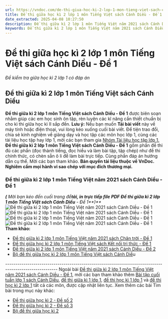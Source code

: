 ```yaml
---
url: https://vndoc.com/de-thi-giua-hoc-ki-2-lop-1-mon-tieng-viet-sach-canh-dieu-de-1-227488
title: Đề thi giữa học kì 2 lớp 1 môn Tiếng Việt sách Cánh Diều - Đề 1 - Đề kiểm tra giữa học kì 2 lớp 1 có đáp án - VnDoc.com
date_extracted: 2025-04-08 10:27:50
description: Đề thi giữa kì 2 lớp 1 môn Tiếng Việt năm 2021 sách Cánh Diều - Đề 1 được soạn nhằm giúp các em HS ôn luyện, chuẩn bị sẵn sàng cho bài thi giữa kì 2 sắp tới.
keywords: Đề thi giữa kì 2 lớp 1 môn Tiếng Việt năm 2021 sách Cánh Diều,Đề kiểm tra giữa kì 2 lớp 1 môn Tiếng Việt năm 2020 - 2021,Đề kiểm tra giữa kì 2 lớp 1 môn Tiếng Việt năm 2021,Đề kiểm tra giữa kì 2 lớp 1 môn Tiếng Việt năm học 2021,Đề thi giữa học kì 2 môn Tiếng Việt lớp 1,Đề thi giữa kì 2 lớp 1 môn Tiếng Việt,Đề thi giữa kì 2 môn Tiếng Việt lớp 1 năm 2021,Đề thi giữa kì 2 lớp 1 theo chương trình mới,Đề kiểm tra giữa học kì 2 lớp 1 theo chương trình mới
---
```


# Đề thi giữa học kì 2 lớp 1 môn Tiếng Việt sách Cánh Diều - Đề 1
 _Đề kiểm tra giữa học kì 2 lớp 1 có đáp án_
## Đề thi giữa kì 2 lớp 1 môn Tiếng Việt sách Cánh Diều
**Đề thi giữa kì 2 lớp 1 môn Tiếng Việt sách Cánh Diều - Đề 1** được biên soạn nhằm giúp các em học sinh ôn tập, rèn luyện các kĩ năng cần thiết chuẩn bị cho kì thi giữa học kì II sắp đến.
**Lưu ý:** Nếu bạn muốn **Tải bài viết** này về máy tính hoặc điện thoại, vui lòng kéo xuống cuối bài viết.
Để tiện trao đổi, chia sẻ kinh nghiệm về giảng dạy và học tập các môn học lớp 1, cùng các tài liệu học tập hay lớp 1, mời các bạn tham gia [Nhóm Tài liệu học tập lớp 1.](<https://vndoc.com/goto?q=aHR0cHM6Ly93d3cuZmFjZWJvb2suY29tL2dyb3Vwcy9UYWkubGlldS5ob2MudGFwLmxvcC4xLlZORE9D>)
**Đề thi giữa kì 2 lớp 1 môn Tiếng Việt sách Cánh Diều - Đề 1** gồm phần đề thi đủ các phần \(đọc thành tiếng, đọc hiểu và làm bài tập, tập chép\) như đề thi chính thức, có chèn sẵn ô li để làm bài trực tiếp. Cùng phần đáp án hướng dẫn cụ thể. Mời các bạn tham khảo.
**Bản quyền tài liệu thuộc về VnDoc. Nghiêm cấm mọi hành vi sao chép với mục đích thương mại.**
### Đề thi giữa kì 2 lớp 1 môn Tiếng Việt năm 2021 sách Cánh Diều - Đề 1
 _**\(** Mời bạn kéo đến cuối trang để**tải, in trực tiếp file PDF Đề thi giữa kì 2 lớp 1 môn Tiếng Việt sách Cánh Diều** \- Đề 1**\)**_
![Đề thi giữa kì 2 lớp 1 môn Tiếng Việt năm 2021 sách Cánh Diều - Đề 1](https://i.vdoc.vn/data/image/2021/02/24/de-thi-giua-ki-2-lop-1-mon-tieng-viet-nam-2021-sach-canh-dieu-de-1-1.png)
![Đề thi giữa kì 2 lớp 1 môn Tiếng Việt năm 2021 sách Cánh Diều - Đề 1](https://i.vdoc.vn/data/image/2021/02/24/de-thi-giua-ki-2-lop-1-mon-tieng-viet-nam-2021-sach-canh-dieu-de-1-2.png)
![Đề thi giữa kì 2 lớp 1 môn Tiếng Việt năm 2021 sách Cánh Diều - Đề 1](https://i.vdoc.vn/data/image/2021/02/24/de-thi-giua-ki-2-lop-1-mon-tieng-viet-nam-2021-sach-canh-dieu-de-1-3.png)
![Đề thi giữa kì 2 lớp 1 môn Tiếng Việt năm 2021 sách Cánh Diều - Đề 1](https://i.vdoc.vn/data/image/2021/02/24/de-thi-giua-ki-2-lop-1-mon-tieng-viet-nam-2021-sach-canh-dieu-de-1-4.png)
**Tham khảo:**
  * [Đề thi giữa kì 2 lớp 1 môn Tiếng Việt năm 2021 sách Chân trời - Đề 1](<https://vndoc.com/de-thi-giua-hoc-ki-2-lop-1-mon-tieng-viet-sach-chan-troi-sang-tao-de-1-227505>)
  * [Đề thi giữa học kì 2 lớp 1 môn Tiếng Việt sách Kết nối tri thức - Đề 1](<https://vndoc.com/de-thi-giua-hoc-ki-2-lop-1-mon-tieng-viet-sach-ket-noi-tri-thuc-de-1-227521>)
  * [Đề thi giữa kì 2 lớp 1 môn Tiếng Việt năm 2021 sách Cánh Diều - Đề 2](<https://vndoc.com/de-thi-giua-hoc-ki-2-lop-1-mon-tieng-viet-sach-canh-dieu-de-2-228009>)
  * [Bộ đề thi giữa học kì 2 lớp 1 môn Tiếng Việt sách Cánh Diề](<https://vndoc.com/bo-de-thi-giua-hoc-ki-2-lop-1-mon-tieng-viet-sach-canh-dieu-228028>)u

\--------------------------------------------------------------------------------------------------------
Ngoài bài [Đề thi giữa kì 2 lớp 1 môn Tiếng Việt năm 2021 sách Cánh Diều - Đề 1](<https://vndoc.com/de-thi-giua-hoc-ki-2-lop-1-mon-tieng-viet-sach-canh-dieu-de-1-227488>), mời các bạn tham khảo thêm [Bài tập cuối tuần lớp 1 sách Cánh Diều](<https://vndoc.com/bai-tap-cuoi-tuan-lop1>), [đề thi giữa kì 1 lớp 1](<https://vndoc.com/de-thi-giua-ki-1-lop1>), [đề thi học kì 1 lớp 1](<https://vndoc.com/de-thi-hoc-ki-1-lop1>) và [đề thi học kì 2 lớp 1](<https://vndoc.com/de-thi-hoc-ki-2-lop1>) tất cả các môn, được cập nhật liên tục.
Xem thêm các bài Tìm bài trong mục này khác:
  * [Đề thi giữa học kì 2 - Đề số 2](</de-thi-giua-hoc-ki-2-lop-1-mon-tieng-viet-sach-canh-dieu-de-2-228009>)
  * [Đề thi giữa học kì 2 - Đề số 3](</de-thi-giua-hoc-ki-2-lop-1-mon-tieng-viet-sach-canh-dieu-de-3-228025>)
  * [Bộ đề thi giữa học kì 2](</bo-de-thi-giua-hoc-ki-2-lop-1-mon-tieng-viet-sach-canh-dieu-228028>)

